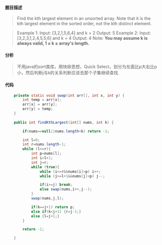 #### 题目描述

>Find the kth largest element in an unsorted array. Note that it is the kth largest element in the sorted order, not the kth distinct element.

>Example 1:
Input: [3,2,1,5,6,4] and k = 2
Output: 5
>Example 2:
Input: [3,2,3,1,2,4,5,5,6] and k = 4
Output: 4
Note: 
**You may assume k is always valid, 1 ≤ k ≤ array's length.**

#### 分析

>不用java的sort类库，用快排思想，Quick Select，划分为左面比p大右比p小，然后判断j与k的关系判断应该去那个子集继续查找

#### 代码

```java
    private static void swap(int arr[], int x, int y) {
        int temp = arr[x];
        arr[x] = arr[y];
        arr[y] = temp;
    }
    
    public int findKthLargest(int[] nums, int k) {

        if(nums==null||nums.length<k) return -1;

        int l=0;
        int r=nums.length-1;
        while (l<=r){
            int p=nums[l];
            int i=l+1;
            int j=r;
            while (true){
                while (i<=r&&nums[i]>p) i++;
                while (j>=l+1&&nums[j]<p) j--;

                if(i>=j) break;
                else swap(nums,i++,j--);
            }
            swap(nums,j,l);

            if(k==j+1) return p;
            else if(k<j+1) {r=j-1;}
            else {l=j+1;}
        }

        return -1;

    }
```

